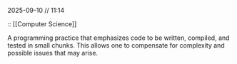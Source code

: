 2025-09-10 // 11:14

:: [[Computer Science]]

A programming practice that emphasizes code to be written, compiled, and tested in small chunks. This allows one to compensate for complexity and possible issues that may arise.



